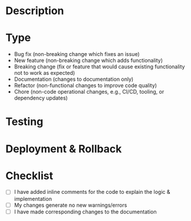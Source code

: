 # Description

<!-- Provide a detailed explanation of the changes you have made. Include the reasons behind these changes and any relevant context. Link any related issues/tasks. -->

# Type

<!-- Delete all lines that do not apply. Only keep the one(s) that best describe your change. -->

- Bug fix (non-breaking change which fixes an issue)
- New feature (non-breaking change which adds functionality)
- Breaking change (fix or feature that would cause existing functionality not to work as expected)
- Documentation (changes to documentation only)
- Refactor (non-functional changes to improve code quality)
- Chore (non-code operational changes, e.g., CI/CD, tooling, or dependency updates)


# Testing

<!-- Provide a detailed explanation of how you tested these changes. Anticipate that someone else will reproduce your testing, so include any environmental setup instructions, command input & output, URLs viewed, and before & after screenshots. -->

# Deployment & Rollback

<!-- If applicable, provide details about how these changes can be deployed to the relevant system(s) and rolled back. -->

# Checklist

<!-- Place an "x" between the square brackets below to indicate completion. -->

- [ ] I have added inline comments for the code to explain the logic & implementation
- [ ] My changes generate no new warnings/errors
- [ ] I have made corresponding changes to the documentation

<!-- If you have questions about the change being proposed, you may submit the Pull Request as a draft, and then add additional inline comments to ask questions or for clarifications. -->
